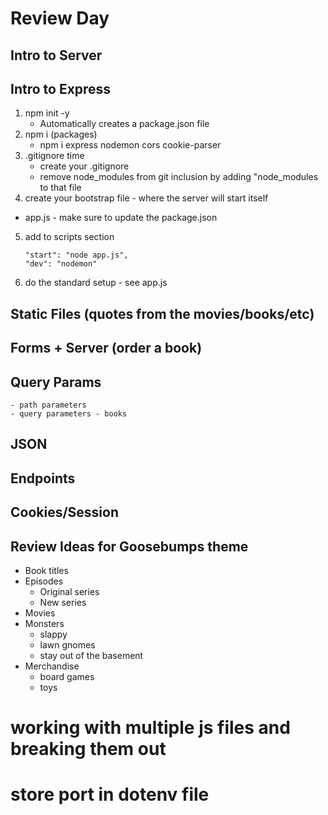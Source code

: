 # Review Day

## Intro to Server

## Intro to Express

1. npm init -y
   - Automatically creates a package.json file
2. npm i (packages)
   - npm i express nodemon cors cookie-parser
3. .gitignore time
   - create your .gitignore
   - remove node_modules from git inclusion by adding "node_modules to that file
4. create your bootstrap file - where the server will start itself

- app.js - make sure to update the package.json

5. add to scripts section
   ```
   "start": "node app.js",
   "dev": "nodemon"
   ```
6. do the standard setup - see app.js

## Static Files (quotes from the movies/books/etc)

## Forms + Server (order a book)

## Query Params

    - path parameters
    - query parameters - books

## JSON

## Endpoints

## Cookies/Session

## Review Ideas for Goosebumps theme

- Book titles
- Episodes
  - Original series
  - New series
- Movies
- Monsters
  - slappy
  - lawn gnomes
  - stay out of the basement
- Merchandise
  - board games
  - toys

# working with multiple js files and breaking them out

# store port in dotenv file
